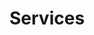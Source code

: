 <!-- generated by markdown-notes-tree -->

# Services

<!-- optional markdown-notes-tree directory description starts here -->

<!-- optional markdown-notes-tree directory description ends here -->


